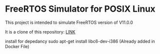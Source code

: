 # FreeRTOS Simulator for POSIX Linux

This project is intended to simulate FreeRTOS version of V11.0.0

It is a clone of this repository: [LINK](https://github.com/pmvanker/pmvankerFreeRTOS)

install for depedancy sudo apt-get install libc6-dev-i386 (Already added in Docker File)

